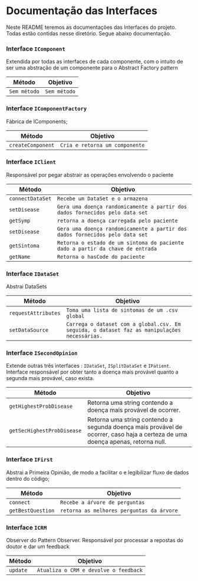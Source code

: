 # Documentação das Interfaces
Neste README teremos as documentações das Interfaces do projeto. Todas estão contidas nesse diretório. Segue abaixo documentação.

### Interface `IComponent`
Extendida por todas as interfaces de cada componente, com o intuito de ser uma abstração de um componente para o Abstract Factory pattern

Método | Objetivo
------ | --------
`Sem método` | `Sem método`

### Interface `IComponentFactory`
Fábrica de IComponents;

Método | Objetivo
------ | --------
`createComponent` | `Cria e retorna um componente`

### Interface `IClient`
Responsável por pegar abstrair as operações envolvendo o paciente

Método | Objetivo
------ | --------
`connectDataSet` | `Recebe um DataSet e o armazena`
`setDisease` | `Gera uma doença randomicamente a partir dos dados fornecidos pelo data set`
`getSymp` | `retorna a doença carregada pelo paciente`
`setDisease` | `Gera uma doença randomicamente a partir dos dados fornecidos pelo data set`
`getSintoma` | `Retorna o estado de um sintoma do paciente dado a partir da chave de entrada`
`getName` | `Retorna o hasCode do paciente`

### Interface `IDataSet`
Abstrai DataSets

Método | Objetivo
------ | --------
`requestAttributes` | `Toma uma lista de sintomas de um .csv global`
`setDataSource` | `Carrega o dataset com a global.csv. Em seguida, o dataset faz as manipulações necessárias.`


### Interface `ISecondOpinion`
Extende outras três interfaces : `IDataSet`, `ISplitDataSet` e `IPatient`. Interface responsável por obter tanto a doença mais provável quanto a segunda mais provável, caso exista.

Método | Objetivo
------ | --------
`getHighestProbDisease` | Retorna uma string contendo a doença mais provável de ocorrer.
`getSecHighestProbDisease` | Retorna uma string contendo a segunda doença mais provável de ocorrer, caso haja a certeza de uma doença apenas, retorna null.

### Interface `IFirst`
Abstrai a Primeira Opinião, de modo a facilitar o e legibilizar fluxo de dados dentro do código;

Método | Objetivo
------ | --------
`connect` | `Recebe a áŕvore de perguntas`
`getBestQuestion` | `retorna as melhores perguntas da árvore` 

### Interface `ICRM`
Observer do Pattern Observer. Responsável por processar a repostas do doutor e dar um feedback

Método | Objetivo
------ | --------
`update` | `Atualiza o CRM e devolve o feedback`
